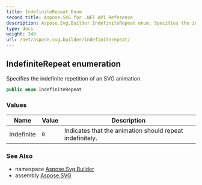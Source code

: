 ```yaml
---
title: IndefiniteRepeat Enum
second_title: Aspose.SVG for .NET API Reference
description: Aspose.Svg.Builder.IndefiniteRepeat enum. Specifies the indefinite repetition of an SVG animation
type: docs
weight: 340
url: /net/aspose.svg.builder/indefiniterepeat/
---
```

## IndefiniteRepeat enumeration

Specifies the indefinite repetition of an SVG animation.

```csharp
public enum IndefiniteRepeat
```

### Values

| Name | Value | Description |
| --- | --- | --- |
| Indefinite | `0` | Indicates that the animation should repeat indefinitely. |

### See Also

* namespace [Aspose.Svg.Builder](../../aspose.svg.builder/)
* assembly [Aspose.SVG](../../)

